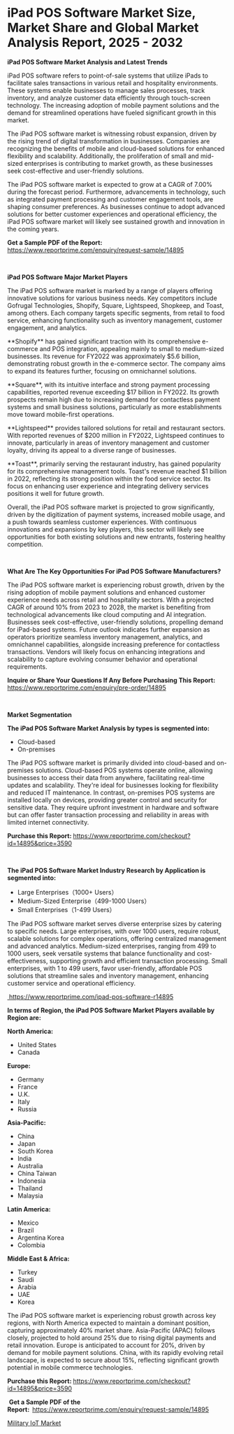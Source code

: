 <p><h1>iPad POS Software Market Size, Market Share and Global Market Analysis Report, 2025 - 2032</h1></p><p><strong>iPad POS Software Market Analysis and Latest Trends</strong></p>
<p><p>iPad POS software refers to point-of-sale systems that utilize iPads to facilitate sales transactions in various retail and hospitality environments. These systems enable businesses to manage sales processes, track inventory, and analyze customer data efficiently through touch-screen technology. The increasing adoption of mobile payment solutions and the demand for streamlined operations have fueled significant growth in this market.</p><p>The iPad POS software market is witnessing robust expansion, driven by the rising trend of digital transformation in businesses. Companies are recognizing the benefits of mobile and cloud-based solutions for enhanced flexibility and scalability. Additionally, the proliferation of small and mid-sized enterprises is contributing to market growth, as these businesses seek cost-effective and user-friendly solutions.</p><p>The iPad POS software market is expected to grow at a CAGR of 7.00% during the forecast period. Furthermore, advancements in technology, such as integrated payment processing and customer engagement tools, are shaping consumer preferences. As businesses continue to adopt advanced solutions for better customer experiences and operational efficiency, the iPad POS software market will likely see sustained growth and innovation in the coming years.</p></p>
<p><strong>Get a Sample PDF of the Report:&nbsp;</strong> <a href="https://www.reportprime.com/enquiry/request-sample/14895?utm_campaign=2314&utm_medium=2&utm_source=Github&utm_content=ia&utm_term=20032025&utm_id=ipad-pos-software">https://www.reportprime.com/enquiry/request-sample/14895</a></p>
<p>&nbsp;</p>
<p><strong>iPad POS Software Major Market Players</strong></p>
<p><p>The iPad POS software market is marked by a range of players offering innovative solutions for various business needs. Key competitors include Gofrugal Technologies, Shopify, Square, Lightspeed, Shopkeep, and Toast, among others. Each company targets specific segments, from retail to food service, enhancing functionality such as inventory management, customer engagement, and analytics.</p><p>**Shopify** has gained significant traction with its comprehensive e-commerce and POS integration, appealing mainly to small to medium-sized businesses. Its revenue for FY2022 was approximately $5.6 billion, demonstrating robust growth in the e-commerce sector. The company aims to expand its features further, focusing on omnichannel solutions.</p><p>**Square**, with its intuitive interface and strong payment processing capabilities, reported revenue exceeding $17 billion in FY2022. Its growth prospects remain high due to increasing demand for contactless payment systems and small business solutions, particularly as more establishments move toward mobile-first operations.</p><p>**Lightspeed** provides tailored solutions for retail and restaurant sectors. With reported revenues of $200 million in FY2022, Lightspeed continues to innovate, particularly in areas of inventory management and customer loyalty, driving its appeal to a diverse range of businesses.</p><p>**Toast**, primarily serving the restaurant industry, has gained popularity for its comprehensive management tools. Toast's revenue reached $1 billion in 2022, reflecting its strong position within the food service sector. Its focus on enhancing user experience and integrating delivery services positions it well for future growth.</p><p>Overall, the iPad POS software market is projected to grow significantly, driven by the digitization of payment systems, increased mobile usage, and a push towards seamless customer experiences. With continuous innovations and expansions by key players, this sector will likely see opportunities for both existing solutions and new entrants, fostering healthy competition.</p></p>
<p>&nbsp;</p>
<p><strong>What Are The Key Opportunities For iPad POS Software Manufacturers?</strong></p>
<p><p>The iPad POS software market is experiencing robust growth, driven by the rising adoption of mobile payment solutions and enhanced customer experience needs across retail and hospitality sectors. With a projected CAGR of around 10% from 2023 to 2028, the market is benefiting from technological advancements like cloud computing and AI integration. Businesses seek cost-effective, user-friendly solutions, propelling demand for iPad-based systems. Future outlook indicates further expansion as operators prioritize seamless inventory management, analytics, and omnichannel capabilities, alongside increasing preference for contactless transactions. Vendors will likely focus on enhancing integrations and scalability to capture evolving consumer behavior and operational requirements.</p></p>
<p><strong>Inquire or Share Your Questions If Any Before Purchasing This Report:</strong> <a href="https://www.reportprime.com/enquiry/pre-order/14895?utm_campaign=2314&utm_medium=2&utm_source=Github&utm_content=ia&utm_term=20032025&utm_id=ipad-pos-software">https://www.reportprime.com/enquiry/pre-order/14895</a></p>
<p>&nbsp;</p>
<p><strong>Market Segmentation</strong></p>
<p><strong>The iPad POS Software Market Analysis by types is segmented into:</strong></p>
<p><ul><li>Cloud-based</li><li>On-premises</li></ul></p>
<p><p>The iPad POS software market is primarily divided into cloud-based and on-premises solutions. Cloud-based POS systems operate online, allowing businesses to access their data from anywhere, facilitating real-time updates and scalability. They're ideal for businesses looking for flexibility and reduced IT maintenance. In contrast, on-premises POS systems are installed locally on devices, providing greater control and security for sensitive data. They require upfront investment in hardware and software but can offer faster transaction processing and reliability in areas with limited internet connectivity.</p></p>
<p><strong>Purchase this Report:&nbsp;</strong><a href="https://www.reportprime.com/checkout?id=14895&price=3590&utm_campaign=2314&utm_medium=2&utm_source=Github&utm_content=ia&utm_term=20032025&utm_id=ipad-pos-software">https://www.reportprime.com/checkout?id=14895&price=3590</a></p>
<p>&nbsp;</p>
<p><strong>The iPad POS Software Market Industry Research by Application is segmented into:</strong></p>
<p><ul><li>Large Enterprises（1000+ Users）</li><li>Medium-Sized Enterprise（499-1000 Users）</li><li>Small Enterprises（1-499 Users）</li></ul></p>
<p><p>The iPad POS software market serves diverse enterprise sizes by catering to specific needs. Large enterprises, with over 1000 users, require robust, scalable solutions for complex operations, offering centralized management and advanced analytics. Medium-sized enterprises, ranging from 499 to 1000 users, seek versatile systems that balance functionality and cost-effectiveness, supporting growth and efficient transaction processing. Small enterprises, with 1 to 499 users, favor user-friendly, affordable POS solutions that streamline sales and inventory management, enhancing customer service and operational efficiency.</p></p>
<p><a href="https://www.reportprime.com/ipad-pos-software-r14895?utm_campaign=2314&utm_medium=2&utm_source=Github&utm_content=ia&utm_term=20032025&utm_id=ipad-pos-software">&nbsp;https://www.reportprime.com/ipad-pos-software-r14895</a></p>
<p><strong>In terms of Region, the iPad POS Software Market Players available by Region are:</strong></p>
<p>
    <p> <strong> North America: </strong>
        <ul>
            <li>United States</li>
            <li>Canada</li>
        </ul>
        </p> 
    <p> <strong> Europe: </strong>
        <ul>
            <li>Germany</li>
            <li>France</li>
            <li>U.K.</li>
            <li>Italy</li>
            <li>Russia</li>
        </ul>
        </p> 
    <p> <strong> Asia-Pacific: </strong>
        <ul>
            <li>China</li>
            <li>Japan</li>
            <li>South Korea</li>
            <li>India</li>
            <li>Australia</li>
            <li>China Taiwan</li>
            <li>Indonesia</li>
            <li>Thailand</li>
            <li>Malaysia</li>
        </ul>
        </p> 
    <p> <strong> Latin America: </strong>
        <ul>
            <li>Mexico</li>
            <li>Brazil</li>
            <li>Argentina Korea</li>
            <li>Colombia</li>
        </ul>
        </p> 
    <p> <strong> Middle East & Africa: </strong>
        <ul>
            <li>Turkey</li>
            <li>Saudi</li>
            <li>Arabia</li>
            <li>UAE</li>
            <li>Korea</li>
        </ul>
    </p>
    </p>
<p><p>The iPad POS software market is experiencing robust growth across key regions, with North America expected to maintain a dominant position, capturing approximately 40% market share. Asia-Pacific (APAC) follows closely, projected to hold around 25% due to rising digital payments and retail innovation. Europe is anticipated to account for 20%, driven by demand for mobile payment solutions. China, with its rapidly evolving retail landscape, is expected to secure about 15%, reflecting significant growth potential in mobile commerce technologies.</p></p>
<p><strong>Purchase this Report: </strong><a href="https://www.reportprime.com/checkout?id=14895&price=3590&utm_campaign=2314&utm_medium=2&utm_source=Github&utm_content=ia&utm_term=20032025&utm_id=ipad-pos-software">https://www.reportprime.com/checkout?id=14895&price=3590</a></p>
<p>&nbsp;<strong>Get a Sample PDF of the Report:&nbsp;&nbsp;</strong><a href="https://www.reportprime.com/enquiry/request-sample/14895?utm_campaign=2314&utm_medium=2&utm_source=Github&utm_content=ia&utm_term=20032025&utm_id=ipad-pos-software">https://www.reportprime.com/enquiry/request-sample/14895</a></p>
<p><strong></strong></p>
<p><p><a href="https://github.com/AKSHATREPORTPRIME/Market-Research-Report-List-7/blob/main/military-iot-market.md?utm_campaign=2314&utm_medium=2&utm_source=Github&utm_content=ia&utm_term=20032025&utm_id=ipad-pos-software">Military IoT Market</a></p></p>